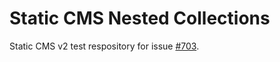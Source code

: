 # Static CMS Nested Collections

Static CMS v2 test respository for issue [#703](https://github.com/StaticJsCMS/static-cms/issues/703).
